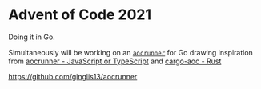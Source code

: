 # Advent of Code 2021

Doing it in Go.


Simultaneously will be working on an [`aocrunner`](https://github.com/ginglis13/aocrunner) for Go drawing inspiration from
[aocrunner - JavaScript or TypeScript](https://github.com/caderek/aocrunner) and
[cargo-aoc - Rust](https://github.com/gobanos/cargo-aoc)

https://github.com/ginglis13/aocrunner
